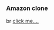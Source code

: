 <h3>Amazon clone </h3>
br
<a href="https://snobbarjaffer-123.github.io/amazon-clone/">click me....</a>
